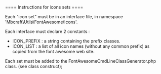 ==== Instructions for icons sets ====

Each "icon set" must be in an interface file, in namespace 'Mbcraft\Utils\FontAwesome\Icons'.

Each interface must declare 2 constants :

- ICON_PREFIX : a string containing the prefix classes.
- ICON_LIST : a list of all icon names (without any common prefix)
    as copied from the font awesome web site.

Each set must be added to the FontAwesomeCmdLineClassGenerator.php class.
(see class construct);